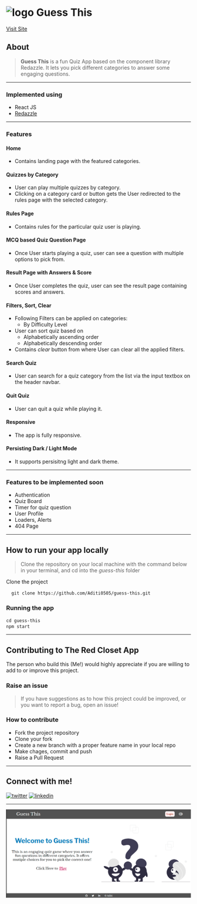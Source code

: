 # ![logo](/public/favicon.ico) Guess This

[Visit Site](https://guessthisquiz.netlify.app/)

## About

> **Guess This** is a fun Quiz App based on the component library Redazzle. It lets you pick different categories to answer some engaging questions.

---

### Implemented using

- React JS
- [Redazzle](https://theredclosetapp.netlify.app/)

---

### Features

#### Home

- Contains landing page with the featured categories.

#### Quizzes by Category

- User can play multiple quizzes by category.
- Clicking on a category card or button gets the User redirected to the rules page with the selected category.

#### Rules Page

- Contains rules for the particular quiz user is playing.

#### MCQ based Quiz Question Page

- Once User starts playing a quiz, user can see a question with multiple options to pick from.

#### Result Page with Answers & Score

- Once User completes the quiz, user can see the result page containing scores and answers.

#### Filters, Sort, Clear

- Following Filters can be applied on categories:
  - By Difficulty Level
- User can sort quiz based on
  - Alphabetically ascending order
  - Alphabetically descending order
- Contains _clear_ button from where User can clear all the applied filters.

#### Search Quiz

- User can search for a quiz category from the list via the input textbox on the header navbar.

#### Quit Quiz

- User can quit a quiz while playing it.

#### Responsive
- The app is fully responsive.

#### Persisting Dark / Light Mode
- It supports persisitng light and dark theme.
---

### Features to be implemented soon

- Authentication
- Quiz Board
- Timer for quiz question
- User Profile
- Loaders, Alerts
- 404 Page

---

## How to run your app locally

> Clone the repository on your local machine with the command below in your terminal, and cd into the _guess-this_ folder

Clone the project

```
  git clone https://github.com/Aditi0505/guess-this.git
```

### Running the app

```
cd guess-this
npm start
```

---

## Contributing to The Red Closet App

The person who build this (Me!) would highly appreciate if you are willing to add to or improve this project.

### Raise an issue

> If you have suggestions as to how this project could be improved, or you want to report a bug, open an issue!

### How to contribute

- Fork the project repository
- Clone your fork
- Create a new branch with a proper feature name in your local repo
- Make chages, commit and push
- Raise a Pull Request

---
## Connect with me!

[![twitter](https://img.shields.io/badge/twitter-1DA1F2?style=for-the-badge&logo=twitter&logoColor=white)](https://twitter.com/aadyaaditi)
[![linkedin](https://img.shields.io/badge/linkedin-0A66C2?style=for-the-badge&logo=linkedin&logoColor=white)](https://www.linkedin.com/in/aditi-35bba3149/)

---
![guess-this gif](/public/assets/gif/guessThis.gif)